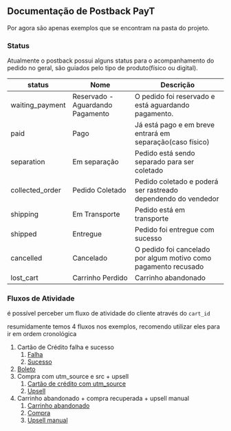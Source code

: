Documentação de Postback PayT
-----------------------------

Por agora são apenas exemplos que se encontram na pasta do projeto.

  

### Status

Atualmente o postback possui alguns status para o acompanhamento do pedido no geral, são guiados pelo tipo de produto(físico ou digital).

| status | Nome | Descrição |
| --- | --- | --- |
| waiting\_payment | Reservado - Aguardando Pagamento | O pedido foi reservado e está aguardando pagamento. |
| paid | Pago | Já está pago e em breve entrará em separação(caso físico) |
| separation | Em separação | Pedido está sendo separado para ser coletado |
| collected\_order | Pedido Coletado | Pedido coletado e poderá ser rastreado dependendo do vendedor |
| shipping | Em Transporte | Pedido está em transporte |
| shipped | Entregue | Pedido foi entregue com sucesso |
| cancelled | Cancelado | O pedido foi cancelado por algum motivo como pagamento recusado |
| lost\_cart | Carrinho Perdido | Carrinho abandonado | Cliente abandonou o carrinho. Baseado na média de tempo de checkout, é enviado em 7 minutos. |

  

### Fluxos de Atividade

é possível perceber um fluxo de atividade do cliente através do `cart_id`

resumidamente temos 4 fluxos nos exemplos, recomendo utilizar eles para ir em ordem cronológica

  

1.  Cartão de Crédito falha e sucesso
    1.  [Falha](https://github.com/ventuinha/payt-postback/blob/master/examples/cancelled.md)
    2.  [Sucesso](https://github.com/ventuinha/payt-postback/blob/master/examples/credit_card.md)
2.  [Boleto](https://github.com/ventuinha/payt-postback/blob/master/examples/bankslip.md)
3.  Compra com utm\_source e src + upsell
    1.  [Cartão de crédito com utm\_source](https://github.com/ventuinha/payt-postback/blob/master/examples/with_utm_sources.md)
    2.  [Upsell](https://github.com/ventuinha/payt-postback/blob/master/examples/upsell.md)
4.  Carrinho abandonado + compra recuperada + upsell manual
    1.  [Carrinho abandonado](https://github.com/ventuinha/payt-postback/blob/master/examples/lost_cart.md)
    2.  [Compra](https://github.com/ventuinha/payt-postback/blob/master/examples/cart_recovered.md)
    3.  [Upsell manual](https://github.com/ventuinha/payt-postback/blob/master/examples/manual_upsell.md)
